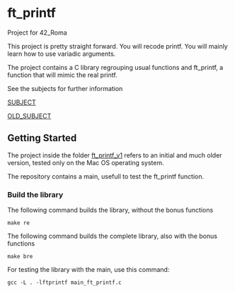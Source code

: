# ft_printf
Project for 42_Roma

This project is pretty straight forward. You will recode printf.
You will mainly learn how to use variadic arguments.

The project contains a C library regrouping usual functions and ft_printf, a function
that will mimic the real printf.

See the subjects for further information

[SUBJECT](Resources/ft_printf_subject_10.pdf)

[OLD_SUBJECT](Resources/ft_printf_v1/en.subject.pdf)


## Getting Started

The project inside the folder [ft_printf_v1](ft_printf_v1) refers to an initial and much older version, tested only on the Mac OS operating system.

The repository contains a main, usefull to test the ft_printf function.

### Build the library

The following command builds the library, without the bonus functions
```
make re
```


The following command builds the complete library, also with the bonus functions
```
make bre
```


For testing the library with the main, use this command:
```
gcc -L . -lftprintf main_ft_printf.c
```
